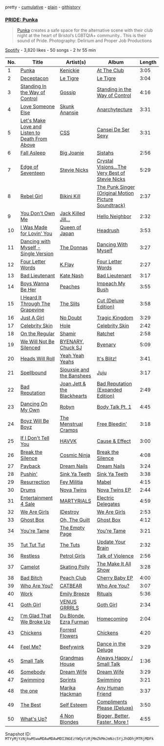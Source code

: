 pretty - [cumulative](/playlists/cumulative/37i9dQZF1DXdePw2uBvpYa.md) - [plain](/playlists/plain/37i9dQZF1DXdePw2uBvpYa) - [githistory](https://github.githistory.xyz/mackorone/spotify-playlist-archive/blob/main/playlists/plain/37i9dQZF1DXdePw2uBvpYa)

### [PRIDE: Punka](https://open.spotify.com/playlist/37i9dQZF1DXdePw2uBvpYa)

> <a href="https://linktr.ee/PunkaBristol">Punka</a> creates a safe space for the alternative scene with their club night at the heart of Bristol’s LGBTQIA+ community.\. This is their sound of Pride\. Photography: Delirium and Proper Job Productions

[Spotify](https://open.spotify.com/user/spotify) - 3,820 likes - 50 songs - 2 hr 55 min

| No. | Title | Artist(s) | Album | Length |
|---|---|---|---|---|
| 1 | [Punka](https://open.spotify.com/track/2yTErvmzXrS0epevB7v25Q) | [Kenickie](https://open.spotify.com/artist/6yG0k5r13th34248rCB8Bz) | [At The Club](https://open.spotify.com/album/4VrMUdqrKKlydpoIvJbaB6) | 3:05 |
| 2 | [Deceptacon](https://open.spotify.com/track/5773KSWFzg9kCc8yazjbSt) | [Le Tigre](https://open.spotify.com/artist/2n6FviARgtjjimZXu18uRM) | [Le Tigre](https://open.spotify.com/album/0dSSZGzoukzrFBnG07J45i) | 3:04 |
| 3 | [Standing In the Way of Control](https://open.spotify.com/track/0hd4rC19ldUBmabhSHxiwS) | [Gossip](https://open.spotify.com/artist/3sFTupo9UGgrujjN21BjwR) | [Standing in the Way of Control](https://open.spotify.com/album/7kT3bu386sQNmb8C6GS1Dr) | 4:16 |
| 4 | [Love Someone Else](https://open.spotify.com/track/7n27gfrVYoO1nDOgvDSoUz) | [Skunk Anansie](https://open.spotify.com/artist/5HlXA01kcjssYDT7EoqUJF) | [Anarchytecture](https://open.spotify.com/album/790njJAF7FtshM2PBJy007) | 3:31 |
| 5 | [Let's Make Love and Listen to Death From Above](https://open.spotify.com/track/1Jd9W7k8DTnBSovDSxK77n) | [CSS](https://open.spotify.com/artist/2K13AVg3bFpHSxDM1vJ0qA) | [Cansei De Ser Sexy](https://open.spotify.com/album/4hE0UliYSCQiItKmKRDBaD) | 3:31 |
| 6 | [Fall Asleep](https://open.spotify.com/track/0PZQWlZ4A8CSD1f9P9xoTx) | [Big Joanie](https://open.spotify.com/artist/39cxr26gqrCiUgIkz4lA8j) | [Sistahs](https://open.spotify.com/album/7pToEE1w4P0UAMqhaPxoQr) | 2:56 |
| 7 | [Edge of Seventeen](https://open.spotify.com/track/2id8E4WvczfKHB4LHI7Np3) | [Stevie Nicks](https://open.spotify.com/artist/7crPfGd2k81ekOoSqQKWWz) | [Crystal Visions...The Very Best of Stevie Nicks](https://open.spotify.com/album/7q0dYnAjmqZBJLhMBre8aL) | 5:29 |
| 8 | [Rebel Girl](https://open.spotify.com/track/0XyjtybwqSdqMAFfBEkmZf) | [Bikini Kill](https://open.spotify.com/artist/0gvHPdYxlU94W7V5MSIlFe) | [The Punk Singer \(Original Motion Picture Soundtrack\)](https://open.spotify.com/album/7DoTlKAupC8rNAdb0tNmZ2) | 2:37 |
| 9 | [You Don't Own Me](https://open.spotify.com/track/4WQQca1mSDCLsBKdxV3sjh) | [Jack Killed Jill...](https://open.spotify.com/artist/0xJn4cHxwGEdg0bVjeb0Gj) | [Hello Neighbor](https://open.spotify.com/album/0Ycvf8skLYb73LQdZph9jb) | 2:32 |
| 10 | [I Was Made for Lovin' You](https://open.spotify.com/track/0m0yp4DfZG8HI80byBbv3n) | [Queen of Japan](https://open.spotify.com/artist/1KgOUOeP1C4B0neabVHAwv) | [Headrush](https://open.spotify.com/album/0Tzw30NIDBVdrMjXmWl4EC) | 3:53 |
| 11 | [Dancing with Myself \- Single Version](https://open.spotify.com/track/5ABwsrPHOZJTwYzOdd7huO) | [The Donnas](https://open.spotify.com/artist/2c0qomdZabcCyqTZ5M9msd) | [Dancing With Myself](https://open.spotify.com/album/2YAvjBR8meBp1k5CpaTINc) | 3:27 |
| 12 | [Four Letter Words](https://open.spotify.com/track/0F7plvzEr2eu5aHZwW3uE7) | [K.Flay](https://open.spotify.com/artist/0pCNk4D3E2xtszsm6hMsWr) | [Four Letter Words](https://open.spotify.com/album/3cezfDIOGBVAtXaEuG2L2n) | 2:27 |
| 13 | [Bad Lieutenant](https://open.spotify.com/track/68xwEFbMGQ2yet7YiuA4Kg) | [Kate Nash](https://open.spotify.com/artist/5vBKu1igxFo6g1sHADkIdg) | [Bad Lieutenant](https://open.spotify.com/album/0D3F58REntXQ5apUoQimOV) | 3:17 |
| 14 | [Boys Wanna Be Her](https://open.spotify.com/track/06IZo6f9idHrryBnFoyoHd) | [Peaches](https://open.spotify.com/artist/1gkSl4XpHIHI4I1WQbfXOE) | [Impeach My Bush](https://open.spotify.com/album/5CSak2h5F36n6QieudTObv) | 3:55 |
| 15 | [I Heard It Through The Grapevine](https://open.spotify.com/track/2tlQN0gUJz6tW7bPunEaid) | [The Slits](https://open.spotify.com/artist/5O0RrEgz4NLCPLrDZiPggz) | [Cut \(Deluxe Edition\)](https://open.spotify.com/album/6ppPT0aXOtsAlG1QQVB9E0) | 3:58 |
| 16 | [Just A Girl](https://open.spotify.com/track/5lWRaa0fBxDE5yU91npPq7) | [No Doubt](https://open.spotify.com/artist/0cQbJU1aAzvbEmTuljWLlF) | [Tragic Kingdom](https://open.spotify.com/album/3VekjWskUut57hx6W9wqL8) | 3:29 |
| 17 | [Celebrity Skin](https://open.spotify.com/track/2V4Bc2I962j7acQj1N0PiQ) | [Hole](https://open.spotify.com/artist/5SHQUMAmEK5KmuSb0aDvsn) | [Celebrity Skin](https://open.spotify.com/album/2KE8WCHtD8qnAxXeIzNEId) | 2:42 |
| 18 | [On the Regular](https://open.spotify.com/track/4WxjTdY9p5TTx9qB21k1IX) | [Shamir](https://open.spotify.com/artist/7JgXEHI1oEiQICAMeCsKTj) | [Ratchet](https://open.spotify.com/album/7wbl4fcf6oTL1BfKrx2pCC) | 2:58 |
| 19 | [We Will Not Be Silenced](https://open.spotify.com/track/11SbBTZqnJdXMXNEVzR1ZU) | [BYENARY](https://open.spotify.com/artist/71oNWBlOliaNGbOIEsd8gj), [Chuck SJ](https://open.spotify.com/artist/6dR1uTMK72X8Nn1ElKaWyh) | [Byenary](https://open.spotify.com/album/43rIalSUK09aueuDllsari) | 5:09 |
| 20 | [Heads Will Roll](https://open.spotify.com/track/4WiIscpBgQFm5qIyjoH7M4) | [Yeah Yeah Yeahs](https://open.spotify.com/artist/3TNt4aUIxgfy9aoaft5Jj2) | [It's Blitz!](https://open.spotify.com/album/4dBMwYZJ84lj8HRTdL8Toj) | 3:41 |
| 21 | [Spellbound](https://open.spotify.com/track/5Ng6UbryNd3eds2zQk9MUf) | [Siouxsie and the Banshees](https://open.spotify.com/artist/1n65zfwYIj5kKEtNgxUlWb) | [Juju](https://open.spotify.com/album/5OEum65e1HMGX51Ifu51Wb) | 3:17 |
| 22 | [Bad Reputation](https://open.spotify.com/track/7pu8AhGUxHZSCWTkQ2eb5M) | [Joan Jett & the Blackhearts](https://open.spotify.com/artist/1Fmb52lZ6Jv7FMWXXTPO3K) | [Bad Reputation \(Expanded Edition\)](https://open.spotify.com/album/1gB28ytYFQElaXngAfeYep) | 2:49 |
| 23 | [Dancing On My Own](https://open.spotify.com/track/3Rc2ajBMInxeNGVkMPC92Y) | [Robyn](https://open.spotify.com/artist/6UE7nl9mha6s8z0wFQFIZ2) | [Body Talk Pt\. 1](https://open.spotify.com/album/4ektWErsV6EIxW0jBWq1Jn) | 4:45 |
| 24 | [Boyz Will Be Boyz](https://open.spotify.com/track/4OQ5Ts4dShOK2jWNnvIol0) | [The Menstrual Cramps](https://open.spotify.com/artist/5ZV8lDOPUCh9tzkSQBVarI) | [Free Bleedin'](https://open.spotify.com/album/20EOnbktQbZbkxOJGrqLmA) | 3:18 |
| 25 | [If I Don't Tell You](https://open.spotify.com/track/609lPDan9hpZ6MwAWktQ7P) | [HAVVK](https://open.spotify.com/artist/0up20da9ITwCzq8Qv9JTCB) | [Cause & Effect](https://open.spotify.com/album/50VoEgI4OSAipVLMWb5ZgI) | 3:00 |
| 26 | [Break the Silence](https://open.spotify.com/track/4UpXpUBBpmG3PMZqA1sC6K) | [Cosmic Ninja](https://open.spotify.com/artist/0ryAONck63otPuVOjfeAJu) | [Break the Silence](https://open.spotify.com/album/15tAWPIhlhxGT1IDc0ha2k) | 4:08 |
| 27 | [Payback](https://open.spotify.com/track/4dr4fIdDQNhUWmlGpr3Tyr) | [Dream Nails](https://open.spotify.com/artist/49xQzRRO1vI3fmCdbPTwBB) | [Dream Nails](https://open.spotify.com/album/0V68qsHQh9pancGCrfcxev) | 3:24 |
| 28 | [Pushin'](https://open.spotify.com/track/1iUgUziUH4KwAVtxxICzZV) | [Sink Ya Teeth](https://open.spotify.com/artist/0aq2fCpDaNe60p3ketTtoh) | [Sink Ya Teeth](https://open.spotify.com/album/5re03NF2bCRxx92ghyCv2a) | 3:38 |
| 29 | [Resurrection](https://open.spotify.com/track/1AZWLziLGgegCnfaMjIthY) | [Fey Militia](https://open.spotify.com/artist/5NxxFAgCESXZFB6c85VNHD) | [Mabel](https://open.spotify.com/album/7GGqscQe21RIHWXKDOkyXB) | 4:15 |
| 30 | [Drums](https://open.spotify.com/track/3kuzQUrNBLcd9FBMEB4iCK) | [Nova Twins](https://open.spotify.com/artist/7I95CM75shzCjHuTzrepjM) | [Nova Twins EP](https://open.spotify.com/album/7nK1JsD5skKBPk7MgUrW78) | 2:44 |
| 31 | [Entertainment 4 Sale](https://open.spotify.com/track/2KRd7MYrm6tU6B28YVr5uv) | [MARTYRIALS](https://open.spotify.com/artist/14SQF38mdDQ80AaAKMQqFz) | [Electric Delegates](https://open.spotify.com/album/2zZ0lqvJPTE0K5gSJAhomN) | 4:59 |
| 32 | [We Are Girls](https://open.spotify.com/track/4OVxXWDWbk0gZGOV4lzD0O) | [IDestroy](https://open.spotify.com/artist/5m2DSPGIv5M0WZmeeVskFF) | [We Are Girls](https://open.spotify.com/album/1K9yAJIOcVuLdmq7wcBjvE) | 2:53 |
| 33 | [Ghost Box](https://open.spotify.com/track/1jFBqKJWI9qT1EqGUwJ6ay) | [Oh, The Guilt](https://open.spotify.com/artist/1tOdjzrPSoE5mnzyPbreon) | [Ghost Box](https://open.spotify.com/album/7waMJqJpxh6Qri4HtNJvvL) | 4:12 |
| 34 | [You're Tame](https://open.spotify.com/track/23mfThCasI4ReUUX4CMVpe) | [The Empty Page](https://open.spotify.com/artist/1qWwVAQahrqNPgG8pEkcwM) | [You're Tame](https://open.spotify.com/album/3eAIgHRIvs5xPjevNSlCq6) | 3:21 |
| 35 | [Tut Tut Tut](https://open.spotify.com/track/2lk8vM2rXb8eDGinOyW15p) | [The Tuts](https://open.spotify.com/artist/034JSYadRJsXRgY61c7HSq) | [Update Your Brain](https://open.spotify.com/album/4yZJcVLLLqowccHbHg59ZD) | 2:32 |
| 36 | [Restless](https://open.spotify.com/track/42nZ7x8gIGOk8sPyDLTcdP) | [Petrol Girls](https://open.spotify.com/artist/7dEx5Gii91YpvTOzrrvx5L) | [Talk of Violence](https://open.spotify.com/album/64bdsls9U5ZGarwEkCbVfl) | 2:56 |
| 37 | [Camelot](https://open.spotify.com/track/20c0ddoDmkoYwglFFKDJgh) | [Skating Polly](https://open.spotify.com/artist/1ST6hERy8rGdwUaNAZxfG9) | [The Make It All Show](https://open.spotify.com/album/0PaV2cQZJLbjYjnZRoYq2f) | 3:28 |
| 38 | [Bad Bitch](https://open.spotify.com/track/0GvgMLQN98WOVkkN6iuSQF) | [Peach Club](https://open.spotify.com/artist/0iqaZVmBEEmjk5FcoEOPVv) | [Cherry Baby EP](https://open.spotify.com/album/38IosoVjY7oVRh7AYtlPpA) | 4:00 |
| 39 | [Who Are You?](https://open.spotify.com/track/5w5XQZVRCgSAQqhy4TK4FH) | [CATBEAR](https://open.spotify.com/artist/2VcMAUD65hHSitLhcbyjIS) | [Who Are You?](https://open.spotify.com/album/5dGJuwklJhKw8tua4pah3O) | 3:07 |
| 40 | [Work](https://open.spotify.com/track/7bNmkqAW6TbyVaWhOB01ws) | [Emily Breeze](https://open.spotify.com/artist/581WwGSO6sWHN0RLc9EBqr) | [Rituals](https://open.spotify.com/album/160kR6odSYYxQJdrg8D7xD) | 5:36 |
| 41 | [Goth Girl](https://open.spotify.com/track/0wY6lSoaPdeM2c9a9fMHrk) | [VENUS GRRRLS](https://open.spotify.com/artist/3ZmtxfuEtTsKgKEiM42jQ9) | [Goth Girl](https://open.spotify.com/album/6jNPenRTscpLTQP0Cb34UD) | 2:34 |
| 42 | [I'm Glad That We Broke Up](https://open.spotify.com/track/65L4dy4ggpB1z9jmr1zJQr) | [Du Blonde](https://open.spotify.com/artist/46MOKAqmDsUILZl3iXyPmw), [Ezra Furman](https://open.spotify.com/artist/1uR7zoLrSRI8bSL43OZ0GY) | [Homecoming](https://open.spotify.com/album/2go7Gd1Hg25m1qDqmgtOf8) | 2:04 |
| 43 | [Chickens](https://open.spotify.com/track/5hnktvtMR96jGKA54FEi7U) | [Forrest Flowers](https://open.spotify.com/artist/6dpJaK0AIrYLSHi4UFeeA8) | [Chickens](https://open.spotify.com/album/1aDGrlOO5aCxtArveJH8fI) | 4:20 |
| 44 | [Feel Me?](https://open.spotify.com/track/1tK0yRqjlCvEJ46vouBg87) | [Beefywink](https://open.spotify.com/artist/1wpwwyRDliuWyKf7IEohjC) | [Dance in the Deluge](https://open.spotify.com/album/0nOkXiotfFqGlESwEofd2w) | 3:29 |
| 45 | [Small Talk](https://open.spotify.com/track/6Db9WubNRyJv86SWwTcJEm) | [Grandmas House](https://open.spotify.com/artist/6BFppN7DZ1DR7zFyNTj7Nv) | [Always Happy / Small Talk](https://open.spotify.com/album/6mvGFwAuFiclGLZOckvKTk) | 1:36 |
| 46 | [Somebody](https://open.spotify.com/track/4ygF0U1GZSmrvVnoKhBRur) | [Dream Wife](https://open.spotify.com/artist/2DaP4uXwKOXAaD77XokW9a) | [Dream Wife](https://open.spotify.com/album/0fFlloNPNem2XOi4AeU5ty) | 3:29 |
| 47 | [Swimming](https://open.spotify.com/track/4WxxNEMDFe5wm1VVI0MqTJ) | [Sprints](https://open.spotify.com/artist/27nD8P491xX8UzG3j01eIY) | [Swimming](https://open.spotify.com/album/6DSj1MDSdglIUOlo8RrZ5c) | 3:21 |
| 48 | [the one](https://open.spotify.com/track/0c7IjvXMGszP0tlHpcc8p8) | [Marika Hackman](https://open.spotify.com/artist/5DGJC3n9DS0Y9eY5ul9y0O) | [Any Human Friend](https://open.spotify.com/album/7bv80mLhewTyKFyHlUBYev) | 3:37 |
| 49 | [The Best](https://open.spotify.com/track/6fekGHLJPWZQZQhPJgcJfl) | [Self Esteem](https://open.spotify.com/artist/3K9muOlJVKLgH4SIwwZiDe) | [Compliments Please \(Deluxe\)](https://open.spotify.com/album/1HkSxzhUUhZBEhgLSYenex) | 3:50 |
| 50 | [What's Up?](https://open.spotify.com/track/0jWgAnTrNZmOGmqgvHhZEm) | [4 Non Blondes](https://open.spotify.com/artist/0Je74SitssvJg1w4Ra2EK7) | [Bigger, Better, Faster, More !](https://open.spotify.com/album/2P8M5eo4zWFD0JJtH4D0iA) | 4:55 |

Snapshot ID: `MTYyMjYzNjkwMSwwMDAwMDAwMDI3NGEzYWQyYzRjMmZkMmJmNzc5YjJhODhjMTRjMDFk`
